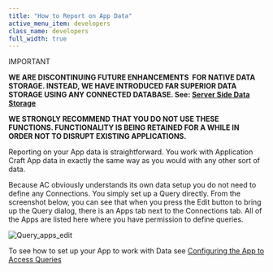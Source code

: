 ```yaml
---
title: "How to Report on App Data"
active_menu_item: developers
class_name: developers
full_width: true
---
```



IMPORTANT

**WE ARE DISCONTINUING FUTURE ENHANCEMENTS  FOR NATIVE DATA STORAGE. INSTEAD, WE HAVE INTRODUCED FAR SUPERIOR DATA STORAGE USING ANY CONNECTED DATABASE. See: [Server Side Data Storage](../../../data-storage/server-side-data-storage/)**

**WE STRONGLY RECOMMEND THAT YOU DO NOT USE THESE FUNCTIONS. FUNCTIONALITY IS BEING RETAINED FOR A WHILE IN ORDER NOT TO DISRUPT EXISTING APPLICATIONS.**

Reporting on your App data is straightforward. You work with Application Craft App data in exactly the same way as you would with any other sort of data.

Because AC obviously understands its own data setup you do not need to define any Connections. You simply set up a Query directly. From the screenshot below, you can see that when you press the Edit button to bring up the Query dialog, there is an Apps tab next to the Connections tab. All of the Apps are listed here where you have permission to define queries.

![Query\_apps\_edit](/img/docs/query_apps_edit.zoom50.png)

To see how to set up your App to work with Data see [Configuring the App to Access Queries](../../data-integration,-reporting-dashboards/data-section-properties/configuring-the-app-to-access)
